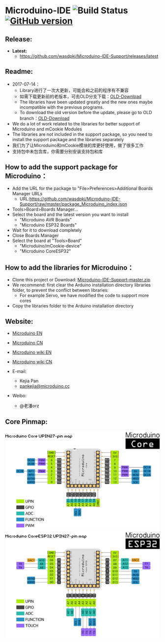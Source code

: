 Microduino-IDE ![Build Status](https://travis-ci.org/wasdpkj/Microduino-IDE-Support.svg?branch=master) [![GitHub version](https://img.shields.io/github/release/wasdpkj/Microduino-IDE-Support.svg)](https://github.com/wasdpkj/Microduino-IDE-Support/releases/latest)
========

Release:
------------
- **Latest:**
    - https://github.com/wasdpkj/Microduino-IDE-Support/releases/latest

Readme:
------------
- 2017-07-14：
  - Library进行了一次大更新，可能会和之前的程序有不兼容
  - 如需下载更新前的老版本，可去OLD分支下载：[OLD-Download](https://github.com/wasdpkj/Microduino-IDE-Support/tree/OLD)
  - The libraries have been updated greatly and the new ones maybe incompatible with the previous programs.
  - To download the old version before the update, please go to OLD branch：[OLD-Download](https://github.com/wasdpkj/Microduino-IDE-Support/tree/OLD)
- We do a lot of work related to the libraries for better support of Microduino and mCookie Modules
- The libraries are not included in the support package, so you need to install the support package and the libraries separately
- 我们为了让Microduino和mCookie模块的库更好使用，做了很多工作
- 支持包中未包含库，你需要分别安装支持包和库

How to add the support package for Microduino：
------------
- Add the URL for the package to "File>Preferences>Additional Boards Manager URLs
  - URL:https://github.com/wasdpkj/Microduino-IDE-Support/raw/master/package_Microduino_index.json
- Tools>Board>Boards Manager...
- Select the board and the latest version you want to install
  - "Microduino AVR Boards"
  - "Microduino ESP32 Boards"
- Wait for it to download completely
- Close Boards Manager
- Select the board at "Tools>Board"
  - "Microduino/mCookie-device"
  - "Microduino CoreESP32"

How to add the libraries for Microduino：
------------
- Clone this project or Download: [Microduino-IDE-Support-master.zip](https://github.com/wasdpkj/Microduino-IDE-Support/archive/master.zip)
- We recommend: first clear the Arduino installation directory libraries folder, to prevent the conflict between libraries: 
  - For example Servo, we have modified the code to support more cores
- Copy the libraries folder to the Arduino installation directory

Website:
------------
- [Microduino EN](http://www.microduino.cc)
- [Microduino CN](http://www.microduino.cn)

- [Microduino wiki EN](http://wiki.microduino.cc)
- [Microduino wiki CN](http://wiki.microduino.cn)

- E-mail:
  - Kejia Pan
  + pankejia@microduino.cc

- Weibo:
  - @老潘orz

Core Pinmap:
------------
![Pin Functions](_doc/pinmap-core.png)
![Pin Functions](_doc/pinmap-coreesp.png)

